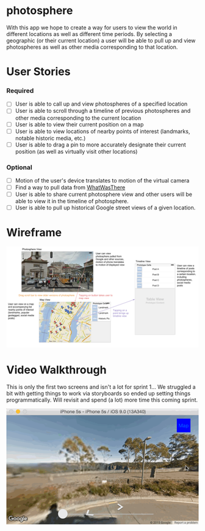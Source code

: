 # photosphere
With this app we hope to create a way for users to view the world in different locations as well as different time periods. By selecting a geographic (or their current location) a user will be able to pull up and view photospheres as well as other media corresponding to that location. 

# User Stories

### Required
- [ ] User is able to call up and view photospheres of a specified location
- [ ] User is able to scroll through a timeline of previous photospheres and other media corresponding to the current location
- [ ] User is able to view their current position on a map
- [ ] User is able to view locations of nearby points of interest (landmarks, notable historic media, etc.)
- [ ] User is able to drag a pin to more accurately designate their current position (as well as virtually visit other locations)

### Optional
- [ ] Motion of the user's device translates to motion of the virtual camera
- [ ] Find a way to pull data from [WhatWasThere](http://www.whatwasthere.com/default.aspx)
- [ ] User is able to share current photosphere view and other users will be able to view it in the timeline of photosphere.
- [ ] User is able to pull up historical Google street views of a given location.

# Wireframe

![](/res/Wireframe.png)

# Video Walkthrough
This is only the first two screens and isn't a lot for sprint 1... We struggled a bit with getting things to work via storyboards so ended up setting things programmatically. Will revisit and spend (a lot) more time this coming sprint.

![Video Walkthrough](/res/photosphere_sprint1.gif)
